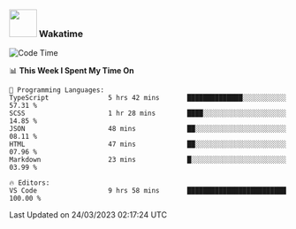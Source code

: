 ### <img src="https://media.giphy.com/media/VgCDAzcKvsR6OM0uWg/giphy.gif" width="50"> Wakatime

  <!--START_SECTION:waka-->
![Code Time](http://img.shields.io/badge/Code%20Time-1%2C330%20hrs%2032%20mins-blue)

📊 **This Week I Spent My Time On** 

```text
💬 Programming Languages: 
TypeScript               5 hrs 42 mins       ██████████████░░░░░░░░░░░   57.31 % 
SCSS                     1 hr 28 mins        ████░░░░░░░░░░░░░░░░░░░░░   14.85 % 
JSON                     48 mins             ██░░░░░░░░░░░░░░░░░░░░░░░   08.11 % 
HTML                     47 mins             ██░░░░░░░░░░░░░░░░░░░░░░░   07.96 % 
Markdown                 23 mins             █░░░░░░░░░░░░░░░░░░░░░░░░   03.99 % 

🔥 Editors: 
VS Code                  9 hrs 58 mins       █████████████████████████   100.00 % 
```


 Last Updated on 24/03/2023 02:17:24 UTC
<!--END_SECTION:waka-->
